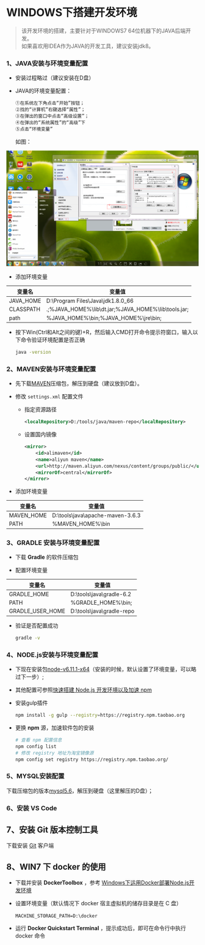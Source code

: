 # WINDOWS下搭建开发环境

>该开发环境的搭建，主要针对于WINDOWS7 64位机器下的JAVA后端开发。<br>
>如果喜欢用IDEA作为JAVA的开发工具，建议安装jdk8。

### 1、JAVA安装与环境变量配置

* 安装过程略过（建议安装在D盘）
* JAVA的环境变量配置：

    ```tex
    ①在系统左下角点击“开始”按钮；
    ②找的“计算机”右键选择“属性”；
    ③在弹出的窗口中点击“高级设置”；
    ④在弹出的“系统属性”的“高级”下
    ⑤点击“环境变量”
    ```
    
    如图：

![设置windows环境变量](../assets/imgs/win_env_var.png)

* 添加环境变量

| 变量名           | 变量值                    |
| ---------------- | ------------------------- |
|    JAVA_HOME  |   D:\Program Files\Java\jdk1.8.0_66  |
|    CLASSPATH  |   .;%JAVA_HOME%\lib\dt.jar;%JAVA_HOME%\lib\tools.jar;  |
|    path    |  %JAVA_HOME%\bin;%JAVA_HOME%\jre\bin;  |

* 按下Win(Ctrl和Alt之间的键)+R，然后输入CMD打开命令提示符窗口，输入以下命令验证环境配置是否正确

    ```bash
    java -version
    ```

### 2、MAVEN安装与环境变量配置

* 先下载[MAVEN](http://maven.apache.org/download.cgi)压缩包，解压到硬盘（建议放到D盘）。

* 修改 `settings.xml` 配置文件

  * 指定资源路径

    ```xml
    <localRepository>D:/tools/java/maven-repo</localRepository>
    ```

  * 设置国内镜像

    ```xml
    <mirror>
        <id>alimaven</id>
        <name>aliyun maven</name>
        <url>http://maven.aliyun.com/nexus/content/groups/public/</url>
        <mirrorOf>central</mirrorOf>
    </mirror>
    ```

* 添加环境变量

| 变量名           | 变量值                    |
| --------------- | ------------------------ |
| MAVEN_HOME |  D:\tools\java\apache-maven-3.6.3  |
| PATH       | %MAVEN_HOME%\bin  |

### 3、GRADLE 安装与环境变量配置

* 下载 <a herf="https://gradle.org/releases/" target="_blank">**Gradle**</a> 的软件压缩包

* 配置环境变量


| 变量名           | 变量值                    |
| ---------------- | ------------------------- |
| GRADLE_HOME      | D:\tools\java\gradle-6.2  |
| PATH             | %GRADLE_HOME%\bin;        |
| GRADLE_USER_HOME | D:\tools\java\gradle-repo |

  * 验证是否配置成功
  
    ```bash
    gradle -v
    ```

### 4、NODE.js安装与环境变量配置

* 下现在安装包[node-v6.11.1-x64](https://nodejs.org/dist/v6.11.1/node-v6.11.1-x64.msi)（安装的时候，默认设置了环境变量，可以略过下一步）;
* 其他配置可参照[快速搭建 Node.js 开发环境以及加速 npm](https://cnodejs.org/topic/5338c5db7cbade005b023c98)

* 安装gulp插件

  ```bash
  npm install -g gulp --registry=https://registry.npm.taobao.org
  ```

* 更换 **npm** 源，加速软件包的安装

  ```bash
  # 查看 npm 配置信息
  npm config list
  # 修改 registry 地址为淘宝镜像源
  npm config set registry https://registry.npm.taobao.org/
  ```

### 5、MYSQL安装配置

下载压缩包的版本[mysql5.6]()，解压到硬盘（这里解压的D盘）；

### 6、安装 VS Code



## 7、安装 Git 版本控制工具

下载安装 [Git](https://git-scm.com/download/win) 客户端



## 8、WIN7 下 docker 的使用

* 下载并安装 **DockerToolbox** ，参考 [Windows下运用Docker部署Node.js开发环境](https://segmentfault.com/a/1190000007955073)

* 设置环境变量（默认情况下 docker 宿主虚拟机的储存目录是在 C 盘）

  `MACHINE_STORAGE_PATH=D:\docker`

* 运行 **Docker Quickstart Terminal** ，提示成功后，即可在命令行中执行 docker 命令
